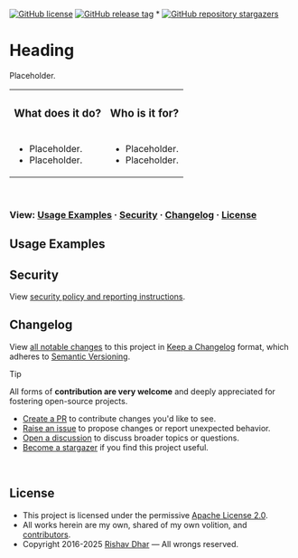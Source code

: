 [![GitHub license](https://img.shields.io/github/license/op5dev/template?logo=apache&label=License)](LICENSE "Apache License 2.0.")
[![GitHub release tag](https://img.shields.io/github/v/release/op5dev/template?logo=semanticrelease&label=Release)](https://github.com/op5dev/template/releases "View all releases.")
*
[![GitHub repository stargazers](https://img.shields.io/github/stars/op5dev/template)](https://github.com/op5dev/template "Become a stargazer.")

# Heading

Placeholder.

<table>
  <tr>
    <th>
      <h3>What does it do?</h3>
    </th>
    <th>
      <h3>Who is it for?</h3>
    </th>
  </tr>
  <tr>
    <td>
      <ul>
        <li>Placeholder.</li>
        <li>Placeholder.</li>
      </ul>
    </td>
    <td>
      <ul>
        <li>Placeholder.</li>
        <li>Placeholder.</li>
      </ul>
    </td>
  </tr>
</table>
</br>

### View: [Usage Examples](#usage-examples)  · [Security](#security) · [Changelog](#changelog) · [License](#license)

## Usage Examples

## Security

View [security policy and reporting instructions](SECURITY.md).
</br>

## Changelog

View [all notable changes](https://github.com/op5dev/template/releases "Releases.") to this project in [Keep a Changelog](https://keepachangelog.com "Keep a Changelog.") format, which adheres to [Semantic Versioning](https://semver.org "Semantic Versioning.").

> [!TIP]
>
> All forms of **contribution are very welcome** and deeply appreciated for fostering open-source projects.
>
> - [Create a PR](https://github.com/op5dev/template/pulls "Create a pull request.") to contribute changes you'd like to see.
> - [Raise an issue](https://github.com/op5dev/template/issues "Raise an issue.") to propose changes or report unexpected behavior.
> - [Open a discussion](https://github.com/op5dev/template/discussions "Open a discussion.") to discuss broader topics or questions.
> - [Become a stargazer](https://github.com/op5dev/template/stargazers "Become a stargazer.") if you find this project useful.
</br>

## License

- This project is licensed under the permissive [Apache License 2.0](LICENSE "Apache License 2.0.").
- All works herein are my own, shared of my own volition, and [contributors](https://github.com/op5dev/template/graphs/contributors "Contributors.").
- Copyright 2016-2025 [Rishav Dhar](https://github.com/rdhar "Rishav Dhar's GitHub profile.") — All wrongs reserved.
